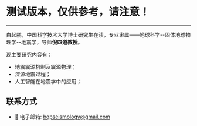 # 测试版本，仅供参考，请注意！

-----

白起鹏，中国科学技术大学博士研究生在读，专业隶属——地球科学--固体地球物理学--地震学，导师**倪四道教授**。

现主要研究内容有：

- 地震震源机制及震源物理；
- 深源地震过程；
- 人工智能在地震学中的应用；

## 联系方式

-  :email: 电子邮箱: [bqpseismology@gmail.com](mailto:bqpseismology@gmail.com)
